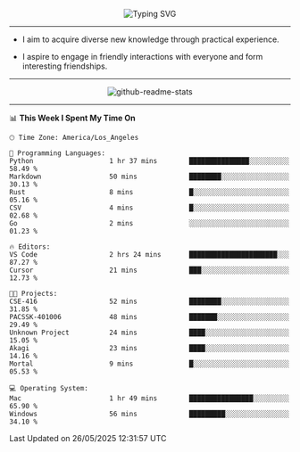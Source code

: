 <p align="center">
  <img src="https://readme-typing-svg.demolab.com?font=Fira+Code&weight=500&size=32&duration=2500&pause=1600&center=true&vCenter=true&random=false&width=1024&height=64&lines=Hi+there+%F0%9F%91%8B;I'm+delighted+you+could+make+it+here+%F0%9F%8E%89;I'm+Harry%2C+a+college+student+still+finding+my+way" alt="Typing SVG" />
</p>


---


- I aim to acquire diverse new knowledge through practical experience.

- I aspire to engage in friendly interactions with everyone and form interesting friendships.


---


<p align="center">
  <img src="https://github-readme-stats.vercel.app/api?username=Harry-Jing&show_icons=true" alt="github-readme-stats"/>
</p>


---

<!--START_SECTION:waka-->
📊 **This Week I Spent My Time On** 

```text
🕑︎ Time Zone: America/Los_Angeles

💬 Programming Languages: 
Python                   1 hr 37 mins        ███████████████░░░░░░░░░░   58.49 % 
Markdown                 50 mins             ████████░░░░░░░░░░░░░░░░░   30.13 % 
Rust                     8 mins              █░░░░░░░░░░░░░░░░░░░░░░░░   05.16 % 
CSV                      4 mins              █░░░░░░░░░░░░░░░░░░░░░░░░   02.68 % 
Go                       2 mins              ░░░░░░░░░░░░░░░░░░░░░░░░░   01.23 % 

🔥 Editors: 
VS Code                  2 hrs 24 mins       ██████████████████████░░░   87.27 % 
Cursor                   21 mins             ███░░░░░░░░░░░░░░░░░░░░░░   12.73 % 

🐱‍💻 Projects: 
CSE-416                  52 mins             ████████░░░░░░░░░░░░░░░░░   31.85 % 
PACSSK-401006            48 mins             ███████░░░░░░░░░░░░░░░░░░   29.49 % 
Unknown Project          24 mins             ████░░░░░░░░░░░░░░░░░░░░░   15.05 % 
Akagi                    23 mins             ████░░░░░░░░░░░░░░░░░░░░░   14.16 % 
Mortal                   9 mins              █░░░░░░░░░░░░░░░░░░░░░░░░   05.53 % 

💻 Operating System: 
Mac                      1 hr 49 mins        ████████████████░░░░░░░░░   65.90 % 
Windows                  56 mins             █████████░░░░░░░░░░░░░░░░   34.10 % 
```


 Last Updated on 26/05/2025 12:31:57 UTC
<!--END_SECTION:waka-->
